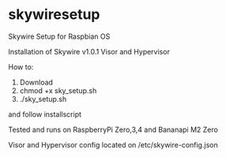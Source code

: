 # skywiresetup
Skywire Setup for Raspbian OS

Installation of Skywire v1.0.1 Visor and Hypervisor

How to:
1. Download 
2. chmod +x sky_setup.sh
3. ./sky_setup.sh

and follow installscript

Tested and runs on RaspberryPi Zero,3,4 and Bananapi M2 Zero

Visor and Hypervisor config located on /etc/skywire-config.json
